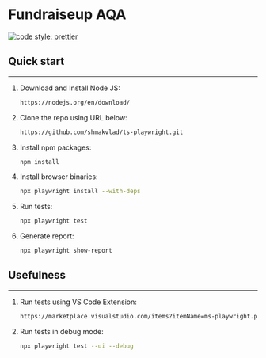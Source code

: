 # Fundraiseup AQA

[![code style: prettier](https://img.shields.io/badge/code_style-prettier-ff69b4.svg?style=flat-square)](https://github.com/prettier/prettier)

## Quick start

---

1. Download and Install Node JS:
    ```bash
    https://nodejs.org/en/download/
    ```
3. Clone the repo using URL below:
    ```bash
    https://github.com/shmakvlad/ts-playwright.git
    ```
3. Install npm packages:
    ```bash
    npm install
    ```
4. Install browser binaries:
    ```bash
    npx playwright install --with-deps
    ```
5. Run tests:
    ```bash
    npx playwright test
    ```
6. Generate report:
    ```bash
    npx playwright show-report
    ```

## Usefulness

---

1. Run tests using VS Code Extension:
    ```bash
    https://marketplace.visualstudio.com/items?itemName=ms-playwright.playwright
    ```
2. Run tests in debug mode:
    ```bash
    npx playwright test --ui --debug
    ```

